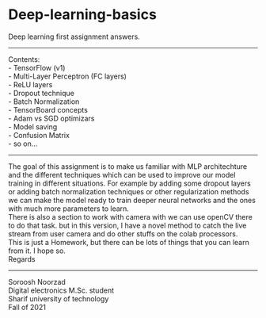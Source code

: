 # Deep-learning-basics

Deep learning first assignment answers.<Br/>

<hr/>
Contents:<br/>
- TensorFlow (v1)<br/>
- Multi-Layer Perceptron (FC layers)<br/>
- ReLU layers<br/>
- Dropout technique<br/>
- Batch Normalization<br/>
- TensorBoard concepts<br/>
- Adam vs SGD optimizars<br/>
- Model saving<br/>
- Confusion Matrix<br/>
- so on...
<hr/>

The goal of this assignment is to make us familiar with MLP architechture and the different techniques which can be used to improve our model training in different situations. For example by adding some dropout layers or adding batch normalization techniques or other regularization methods we can make the model ready to train deeper neural networks and the ones with much more parameters to learn.
<br/>
There is also a section to work with camera with we can use openCV there to do that task. but in this version, I have a novel method to catch the live stream from user camera and do other stuffs on the colab processors.
<br/>
This is just a Homework, but there can be lots of things that you can learn from it. I hope so.
<br/>
Regards<br/>
<hr/>
Soroosh Noorzad<br/>
Digital electronics M.Sc. student<br/>
Sharif university of technology<br/>
Fall of 2021